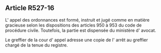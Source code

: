 Article R527-16
----
L' appel des ordonnances est formé, instruit et jugé comme en matière gracieuse
selon les dispositions des articles 950 à 953 du code de procédure civile.
Toutefois, la partie est dispensée du ministère d' avocat.

Le greffier de la cour d' appel adresse une copie de l' arrêt au greffier chargé
de la tenue du registre.
